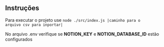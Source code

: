 ## Instruções

Para executar o projeto use <code>node ./src/index.js |caminho para o arquivo csv para inportar|</code>

No arquivo .env verifique se **NOTION_KEY** e **NOTION_DATABASE_ID** estão configurados
